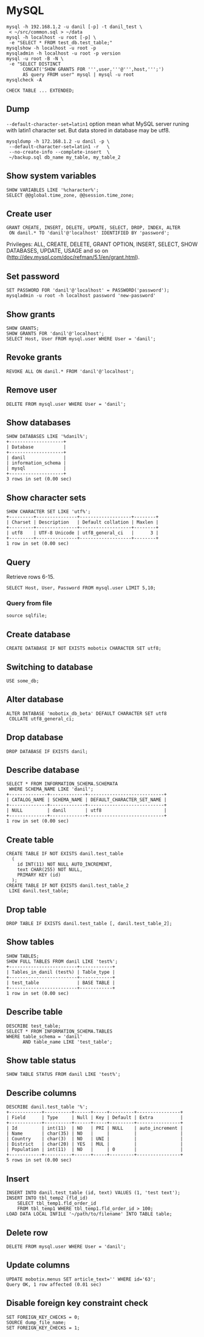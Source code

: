 <!-- -*- coding: utf-8-unix; -*-
     Danil Kutkevich's reference cards <http://kutkevich.org/rc>.
     Copyright (C) 2007, 2008, 2009, 2010 Danil Kutkevich <danil@kutkevich.org>

     This reference cards is licensed under the Creative Commons
     Attribution-Share Alike 3.0 Unported License. To view a copy of this
     license, see the COPYING file or visit
     <http://creativecommons.org/licenses/by-sa/3.0/> or send a letter to
     Creative Commons, 171 Second Street, Suite 300, San Francisco,
     California, 94105, USA. -->

MySQL
=====

    mysql -h 192.168.1.2 -u danil [-p] -t danil_test \
     < ~/src/common.sql > ~/data
    mysql -h localhost -u root [-p] \
     -e "SELECT * FROM test_db.test_table;"
    mysqlshow -h localhost -u root -p
    mysqladmin -h localhost -u root -p version
    mysql -u root -B -N \
     -e "SELECT DISTINCT
          CONCAT('SHOW GRANTS FOR ''',user,'''@''',host,''';')
          AS query FROM user" mysql | mysql -u root
    mysqlcheck -A

    CHECK TABLE ... EXTENDED;

Dump
----

`--default-character-set=latin1` option mean what MySQL server runing
with latin1 character set.  But data stored in database may be utf8.

    mysqldump -h 172.168.1.2 -u danil -p \
     --default-character-set=latin1 -r   \
     --no-create-info --complete-insert  \
     ~/backup.sql db_name my_table, my_table_2

Show system variables
---------------------

    SHOW VARIABLES LIKE '%character%';
    SELECT @@global.time_zone, @@session.time_zone;

Create user
-----------

    GRANT CREATE, INSERT, DELETE, UPDATE, SELECT, DROP, INDEX, ALTER
     ON danil.* TO 'danil'@'localhost' IDENTIFIED BY 'password';

Privileges: ALL, CREATE, DELETE, GRANT OPTION, INSERT, SELECT, SHOW
DATABASES, UPDATE, USAGE and so on
(<http://dev.mysql.com/doc/refman/5.1/en/grant.html>).

Set password
------------

    SET PASSWORD FOR 'danil'@'localhost' = PASSWORD('password');
    mysqladmin -u root -h localhost password 'new-password'

Show grants
-----------

    SHOW GRANTS;
    SHOW GRANTS FOR 'danil'@'localhost';
    SELECT Host, User FROM mysql.user WHERE User = 'danil';

Revoke grants
-------------

    REVOKE ALL ON danil.* FROM 'danil'@'localhost';

Remove user
-----------

    DELETE FROM mysql.user WHERE User = 'danil';

Show databases
--------------

    SHOW DATABASES LIKE '%danil%';
    +--------------------+
    | Database           |
    +--------------------+
    | danil              |
    | information_schema |
    | mysql              |
    +--------------------+
    3 rows in set (0.00 sec)

Show character sets
-------------------

    SHOW CHARACTER SET LIKE 'utf%';
    +---------+---------------+-------------------+--------+
    | Charset | Description   | Default collation | Maxlen |
    +---------+---------------+-------------------+--------+
    | utf8    | UTF-8 Unicode | utf8_general_ci   |      3 |
    +---------+---------------+-------------------+--------+
    1 row in set (0.00 sec)

Query
-----

Retrieve rows 6-15.

    SELECT Host, User, Password FROM mysql.user LIMIT 5,10;

### Query from file

    source sqlfile;

Create database
---------------

    CREATE DATABASE IF NOT EXISTS mobotix CHARACTER SET utf8;

Switching to database
---------------------

    USE some_db;

Alter database
--------------

    ALTER DATABASE 'mobotix_db_beta' DEFAULT CHARACTER SET utf8
     COLLATE utf8_general_ci;

Drop database
-------------

    DROP DATABASE IF EXISTS danil;

Describe database
-----------------

    SELECT * FROM INFORMATION_SCHEMA.SCHEMATA
     WHERE SCHEMA_NAME LIKE 'danil';
    +--------------+-------------+----------------------------+
    | CATALOG_NAME | SCHEMA_NAME | DEFAULT_CHARACTER_SET_NAME |
    +--------------+-------------+----------------------------+
    | NULL         | danil       | utf8                       |
    +--------------+-------------+----------------------------+
    1 row in set (0.00 sec)

Create table
------------

    CREATE TABLE IF NOT EXISTS danil.test_table
      (
        id INT(11) NOT NULL AUTO_INCREMENT,
        text CHAR(255) NOT NULL,
        PRIMARY KEY (id)
      );
    CREATE TABLE IF NOT EXISTS danil.test_table_2
     LIKE danil.test_table;

Drop table
----------

    DROP TABLE IF EXISTS danil.test_table [, danil.test_table_2];

Show tables
-----------

    SHOW TABLES;
    SHOW FULL TABLES FROM danil LIKE 'test%';
    +-------------------------+------------+
    | Tables_in_danil (test%) | Table_type |
    +-------------------------+------------+
    | test_table              | BASE TABLE |
    +-------------------------+------------+
    1 row in set (0.00 sec)

Describe table
--------------

    DESCRIBE test_table;
    SELECT * FROM INFORMATION_SCHEMA.TABLES
    WHERE table_schema = 'danil'
          AND table_name LIKE 'test_table';

Show table status
-----------------

    SHOW TABLE STATUS FROM danil LIKE 'test%';

Describe columns
----------------

    DESCRIBE danil.test_table '%';
    +------------+----------+------+-----+---------+----------------+
    | Field      | Type     | Null | Key | Default | Extra          |
    +------------+----------+------+-----+---------+----------------+
    | Id         | int(11)  | NO   | PRI | NULL    | auto_increment |
    | Name       | char(35) | NO   |     |         |                |
    | Country    | char(3)  | NO   | UNI |         |                |
    | District   | char(20) | YES  | MUL |         |                |
    | Population | int(11)  | NO   |     | 0       |                |
    +------------+----------+------+-----+---------+----------------+
    5 rows in set (0.00 sec)

Insert
------

    INSERT INTO danil.test_table (id, text) VALUES (1, 'test text');
    INSERT INTO tbl_temp2 (fld_id)
        SELECT tbl_temp1.fld_order_id
        FROM tbl_temp1 WHERE tbl_temp1.fld_order_id > 100;
    LOAD DATA LOCAL INFILE '~/path/to/filename' INTO TABLE table;


Delete row
----------

    DELETE FROM mysql.user WHERE User = 'danil';

Update columns
--------------

    UPDATE mobotix.menus SET article_text='' WHERE id='63';
    Query OK, 1 row affected (0.01 sec)

Disable foreign key constraint check
------------------------------------

    SET FOREIGN_KEY_CHECKS = 0;
    SOURCE dump_file_name;
    SET FOREIGN_KEY_CHECKS = 1;
